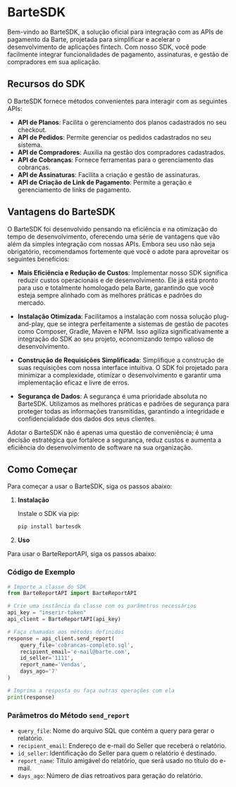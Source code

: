 # BarteSDK

Bem-vindo ao BarteSDK, a solução oficial para integração com as APIs de pagamento da Barte, projetada para simplificar e acelerar o desenvolvimento de aplicações fintech. Com nosso SDK, você pode facilmente integrar funcionalidades de pagamento, assinaturas, e gestão de compradores em sua aplicação.

## Recursos do SDK

O BarteSDK fornece métodos convenientes para interagir com as seguintes APIs:

- **API de Planos**: Facilita o gerenciamento dos planos cadastrados no seu checkout.
- **API de Pedidos**: Permite gerenciar os pedidos cadastrados no seu sistema.
- **API de Compradores**: Auxilia na gestão dos compradores cadastrados.
- **API de Cobranças**: Fornece ferramentas para o gerenciamento das cobranças.
- **API de Assinaturas**: Facilita a criação e gestão de assinaturas.
- **API de Criação de Link de Pagamento**: Permite a geração e gerenciamento de links de pagamento.

## Vantagens do BarteSDK

O BarteSDK foi desenvolvido pensando na eficiência e na otimização do tempo de desenvolvimento, oferecendo uma série de vantagens que vão além da simples integração com nossas APIs. Embora seu uso não seja obrigatório, recomendamos fortemente que você o adote para aproveitar os seguintes benefícios:

- **Mais Eficiência e Redução de Custos**: Implementar nosso SDK significa reduzir custos operacionais e de desenvolvimento. Ele já está pronto para uso e totalmente homologado pela Barte, garantindo que você esteja sempre alinhado com as melhores práticas e padrões do mercado.

- **Instalação Otimizada**: Facilitamos a instalação com nossa solução plug-and-play, que se integra perfeitamente a sistemas de gestão de pacotes como Composer, Gradle, Maven e NPM. Isso agiliza significativamente a integração do SDK ao seu projeto, economizando tempo valioso de desenvolvimento.

- **Construção de Requisições Simplificada**: Simplifique a construção de suas requisições com nossa interface intuitiva. O SDK foi projetado para minimizar a complexidade, otimizar o desenvolvimento e garantir uma implementação eficaz e livre de erros.

- **Segurança de Dados**: A segurança é uma prioridade absoluta no BarteSDK. Utilizamos as melhores práticas e padrões de segurança para proteger todas as informações transmitidas, garantindo a integridade e confidencialidade dos dados dos seus clientes.

Adotar o BarteSDK não é apenas uma questão de conveniência; é uma decisão estratégica que fortalece a segurança, reduz custos e aumenta a eficiência do desenvolvimento de software na sua organização.


## Como Começar

Para começar a usar o BarteSDK, siga os passos abaixo:

1. **Instalação**

   Instale o SDK via pip:

   ```bash
   pip install bartesdk

2. **Uso**

Para usar o BarteReportAPI, siga os passos abaixo:

### Código de Exemplo

```python
# Importe a classe do SDK
from BarteReportAPI import BarteReportAPI

# Crie uma instância da classe com os parâmetros necessários
api_key = "inserir-token"
api_client = BarteReportAPI(api_key)

# Faça chamadas aos métodos definidos
response = api_client.send_report(
    query_file='cobrancas-completo.sql',
    recipient_email='e-mail@barte.com',
    id_seller='1111',
    report_name='Vendas',
    days_ago='7'
)

# Imprima a resposta ou faça outras operações com ela
print(response)
```

### Parâmetros do Método `send_report`

- `query_file`: Nome do arquivo SQL que contém a query para gerar o relatório.
- `recipient_email`: Endereço de e-mail do Seller que receberá o relatório.
- `id_seller`: Identificação do Seller para quem o relatório é destinado.
- `report_name`: Título amigável do relatório, que será usado no título do e-mail.
- `days_ago`: Número de dias retroativos para geração do relatório.